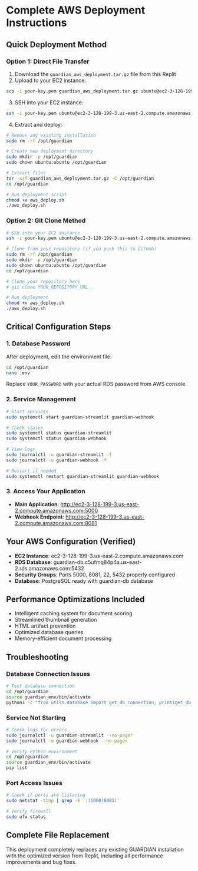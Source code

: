 # Complete AWS Deployment Instructions

## Quick Deployment Method

### Option 1: Direct File Transfer
1. Download the `guardian_aws_deployment.tar.gz` file from this Replit
2. Upload to your EC2 instance:
```bash
scp -i your-key.pem guardian_aws_deployment.tar.gz ubuntu@ec2-3-128-199-3.us-east-2.compute.amazonaws.com:/home/ubuntu/
```

3. SSH into your EC2 instance:
```bash
ssh -i your-key.pem ubuntu@ec2-3-128-199-3.us-east-2.compute.amazonaws.com
```

4. Extract and deploy:
```bash
# Remove any existing installation
sudo rm -rf /opt/guardian

# Create new deployment directory
sudo mkdir -p /opt/guardian
sudo chown ubuntu:ubuntu /opt/guardian

# Extract files
tar -xzf guardian_aws_deployment.tar.gz -C /opt/guardian
cd /opt/guardian

# Run deployment script
chmod +x aws_deploy.sh
./aws_deploy.sh
```

### Option 2: Git Clone Method
```bash
# SSH into your EC2 instance
ssh -i your-key.pem ubuntu@ec2-3-128-199-3.us-east-2.compute.amazonaws.com

# Clone from your repository (if you push this to GitHub)
sudo rm -rf /opt/guardian
sudo mkdir -p /opt/guardian
sudo chown ubuntu:ubuntu /opt/guardian
cd /opt/guardian

# Clone your repository here
# git clone YOUR_REPOSITORY_URL .

# Run deployment
chmod +x aws_deploy.sh
./aws_deploy.sh
```

## Critical Configuration Steps

### 1. Database Password
After deployment, edit the environment file:
```bash
cd /opt/guardian
nano .env
```
Replace `YOUR_PASSWORD` with your actual RDS password from AWS console.

### 2. Service Management
```bash
# Start services
sudo systemctl start guardian-streamlit guardian-webhook

# Check status
sudo systemctl status guardian-streamlit
sudo systemctl status guardian-webhook

# View logs
sudo journalctl -u guardian-streamlit -f
sudo journalctl -u guardian-webhook -f

# Restart if needed
sudo systemctl restart guardian-streamlit guardian-webhook
```

### 3. Access Your Application
- **Main Application**: http://ec2-3-128-199-3.us-east-2.compute.amazonaws.com:5000
- **Webhook Endpoint**: http://ec2-3-128-199-3.us-east-2.compute.amazonaws.com:8081

## Your AWS Configuration (Verified)
- **EC2 Instance**: ec2-3-128-199-3.us-east-2.compute.amazonaws.com
- **RDS Database**: guardian-db.c5ufmq84p4a.us-east-2.rds.amazonaws.com:5432
- **Security Groups**: Ports 5000, 8081, 22, 5432 properly configured
- **Database**: PostgreSQL ready with guardian-db database

## Performance Optimizations Included
- Intelligent caching system for document scoring
- Streamlined thumbnail generation
- HTML artifact prevention
- Optimized database queries
- Memory-efficient document processing

## Troubleshooting

### Database Connection Issues
```bash
# Test database connection
cd /opt/guardian
source guardian_env/bin/activate
python3 -c "from utils.database import get_db_connection; print(get_db_connection())"
```

### Service Not Starting
```bash
# Check logs for errors
sudo journalctl -u guardian-streamlit --no-pager
sudo journalctl -u guardian-webhook --no-pager

# Verify Python environment
cd /opt/guardian
source guardian_env/bin/activate
pip list
```

### Port Access Issues
```bash
# Check if ports are listening
sudo netstat -tlnp | grep -E ':(5000|8081)'

# Verify firewall
sudo ufw status
```

## Complete File Replacement
This deployment completely replaces any existing GUARDIAN installation with the optimized version from Replit, including all performance improvements and bug fixes.